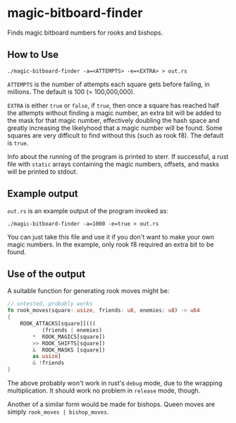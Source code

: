 # magic-bitboard-finder

Finds magic bitboard numbers for rooks and bishops.

## How to Use

```
./magic-bitboard-finder -a=<ATTEMPTS> -e=<EXTRA> > out.rs
```

`ATTEMPTS` is the number of attempts each square gets before failing, in
millions. The default is 100 (= 100,000,000).

`EXTRA` is either `true` or `false`, if `true`, then once a square has reached
half the attempts without finding a magic number, an extra bit will be added
to the mask for that magic number, effectively doubling the hash space and
greatly increasing the likelyhood that a magic number will be found. Some
squares are very difficult to find without this (such as rook f8). The default
is `true`.

Info about the running of the program is printed to sterr. If successful, a
rust file with `static` arrays containing the magic numbers, offsets, and masks
will be printed to stdout.

## Example output

`out.rs` is an example output of the program invoked as:

```
./magic-bitboard-finder -a=1000 -e=true > out.rs
```

You can just take this file and use it if you don't want to make your own magic
numbers. In the example, only rook f8 required an extra bit to be found.

## Use of the output

A suitable function for generating rook moves might be:

```rust
// untested, probably works
fn rook_moves(square: usize, friends: u8, enemies: u8) -> u64
{
    ROOK_ATTACKS[square][(((
           (friends | enemies)
        *  ROOK_MAGICS[square])
        >> ROOK_SHIFTS[square])
        &  ROOK_MASKS [square])
        as usize]
        & !friends
}
```

The above probably won't work in rust's `debug` mode, due to the wrapping
multiplication. It should work no problem in `release` mode, though.

Another of a similar form would be made for bishops. Queen moves are simply
`rook_moves | bishop_moves`.
